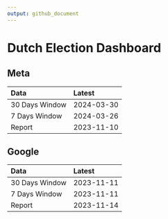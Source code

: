 ```yaml
---
output: github_document
---
```


# Dutch Election Dashboard



## Meta


|Data           |Latest     |
|:--------------|:----------|
|30 Days Window |2024-03-30 |
|7 Days Window  |2024-03-26 |
|Report         |2023-11-10 |

## Google


|Data           |Latest     |
|:--------------|:----------|
|30 Days Window |2023-11-11 |
|7 Days Window  |2023-11-11 |
|Report         |2023-11-14 |
